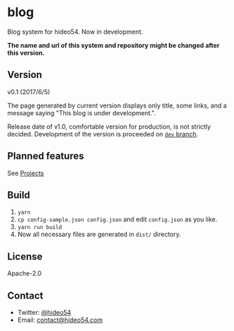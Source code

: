# blog

Blog system for hideo54. Now in development.

**The name and url of this system and repository might be changed after this version.**

## Version

v0.1 (2017/6/5)

The page generated by current version displays only title, some links, and
a message saying "This blog is under development.".

Release date of v1.0, comfortable version for production, is not strictly
decided. Development of the version is proceeded on
[`dev` branch](https://github.com/hideo54/blog/tree/dev).

## Planned features

See [Projects](https://github.com/hideo54/blog/projects)

## Build

1. `yarn`
1. `cp config-sample.json config.json` and edit `config.json` as you like.
1. `yarn run build`
1. Now all necessary files are generated in `dist/` directory.

## License

Apache-2.0

## Contact

* Twitter: [@hideo54](https://twitter.com/hideo54)
* Email: contact@hideo54.com

